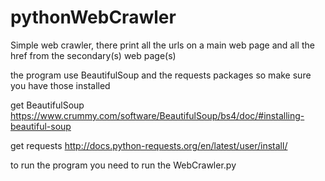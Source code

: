 # pythonWebCrawler

Simple web crawler, there print all the urls on a main web page and all the href from  the secondary(s) web page(s)

the program use BeautifulSoup and the  requests packages so make sure you have those installed 

get BeautifulSoup https://www.crummy.com/software/BeautifulSoup/bs4/doc/#installing-beautiful-soup

get requests http://docs.python-requests.org/en/latest/user/install/

to run the program you need to run the WebCrawler.py
